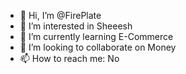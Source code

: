 - 👋 Hi, I’m @FirePlate
- 👀 I’m interested in Sheeesh
- 🌱 I’m currently learning E-Commerce
- 💞️ I’m looking to collaborate on Money
- 📫 How to reach me: No

<!---
FirePlate/FirePlate is a ✨ special ✨ repository because its `README.md` (this file) appears on your GitHub profile.
You can click the Preview link to take a look at your changes.
--->
